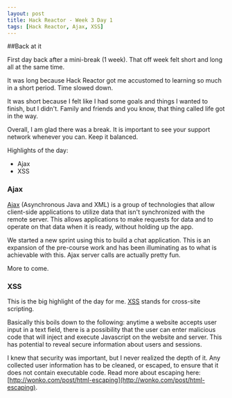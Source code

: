 ```yaml
---
layout: post
title: Hack Reactor - Week 3 Day 1
tags: [Hack Reactor, Ajax, XSS]
---
```


##Back at it

First day back after a mini-break (1 week).  That off week felt short and long all at the same time.  

It was long because Hack Reactor got me accustomed to learning so much in a short period.  Time slowed down.

It was short because I felt like I had some goals and things I wanted to finish, but I didn't.  Family and friends and you know, that thing called life got in the way.

Overall, I am glad there was a break.  It is important to see your support network whenever you can.  Keep it balanced.
<!--more-->

Highlights of the day:

* Ajax
* XSS 

### Ajax

[Ajax](http://en.wikipedia.org/wiki/Ajax_%28programming%29) (Asynchronous Java and XML) is a group of technologies that allow client-side applications to utilize data that isn't synchronized with the remote server.  This allows applications to make requests for data and to operate on that data when it is ready, without holding up the app.  

We started a new sprint using this to build a chat application.  This is an expansion of the pre-course work and has been illuminating as to what is achievable with this.  Ajax server calls are actually pretty fun.  

More to come.

### XSS

This is the big highlight of the day for me.  [XSS](http://en.wikipedia.org/wiki/Cross-site_scripting) stands for cross-site scripting.  

Basically this boils down to the following:  anytime a website accepts user input in a text field, there is a possibility that the user can enter malicious code that will inject and execute Javascript on the website and server.  This has potential to reveal secure information about users and sessions.

I knew that security was important, but I never realized the depth of it.  Any collected user information has to be cleaned, or escaped, to ensure that it does not contain executable code.  Read more about escaping here: [http://wonko.com/post/html-escaping](http://wonko.com/post/html-escaping).
